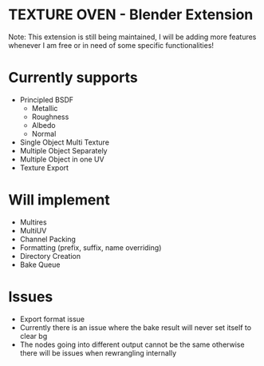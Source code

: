 # TEXTURE OVEN - Blender Extension

Note: This extension is still being maintained, I will be adding more features whenever I am free or in need of some specific functionalities!

# Currently supports 
- Principled BSDF
  - Metallic
  - Roughness
  - Albedo
  - Normal
- Single Object Multi Texture 
- Multiple Object Separately
- Multiple Object in one UV
- Texture Export

# Will implement
- Multires
- MultiUV 
- Channel Packing 
- Formatting (prefix, suffix, name overriding)
- Directory Creation
- Bake Queue

# Issues 
- Export format issue
- Currently there is an issue where the bake result will never set itself to clear bg
- The nodes going into different output cannot be the same otherwise there will be issues when rewrangling internally